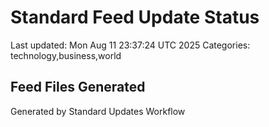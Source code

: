 # Standard Feed Update Status
Last updated: Mon Aug 11 23:37:24 UTC 2025
Categories: technology,business,world

## Feed Files Generated

Generated by Standard Updates Workflow
